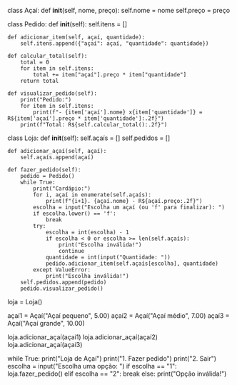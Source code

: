 class Açaí:
    def __init__(self, nome, preço):
        self.nome = nome
        self.preço = preço

class Pedido:
    def __init__(self):
        self.itens = []

    def adicionar_item(self, açaí, quantidade):
        self.itens.append({"açaí": açaí, "quantidade": quantidade})

    def calcular_total(self):
        total = 0
        for item in self.itens:
            total += item["açaí"].preço * item["quantidade"]
        return total

    def visualizar_pedido(self):
        print("Pedido:")
        for item in self.itens:
            print(f"- {item['açaí'].nome} x{item['quantidade']} = R${item['açaí'].preço * item['quantidade']:.2f}")
        print(f"Total: R${self.calcular_total():.2f}")

class Loja:
    def __init__(self):
        self.açaís = []
        self.pedidos = []

    def adicionar_açaí(self, açaí):
        self.açaís.append(açaí)

    def fazer_pedido(self):
        pedido = Pedido()
        while True:
            print("Cardápio:")
            for i, açaí in enumerate(self.açaís):
                print(f"{i+1}. {açaí.nome} - R${açaí.preço:.2f}")
            escolha = input("Escolha um açaí (ou 'f' para finalizar): ")
            if escolha.lower() == 'f':
                break
            try:
                escolha = int(escolha) - 1
                if escolha < 0 or escolha >= len(self.açaís):
                    print("Escolha inválida!")
                    continue
                quantidade = int(input("Quantidade: "))
                pedido.adicionar_item(self.açaís[escolha], quantidade)
            except ValueError:
                print("Escolha inválida!")
        self.pedidos.append(pedido)
        pedido.visualizar_pedido()

loja = Loja()

açaí1 = Açaí("Açaí pequeno", 5.00)
açaí2 = Açaí("Açaí médio", 7.00)
açaí3 = Açaí("Açaí grande", 10.00)

loja.adicionar_açaí(açaí1)
loja.adicionar_açaí(açaí2)
loja.adicionar_açaí(açaí3)

while True:
    print("Loja de Açaí")
    print("1. Fazer pedido")
    print("2. Sair")
    escolha = input("Escolha uma opção: ")
    if escolha == "1":
        loja.fazer_pedido()
    elif escolha == "2":
        break
    else:
        print("Opção inválida!")

